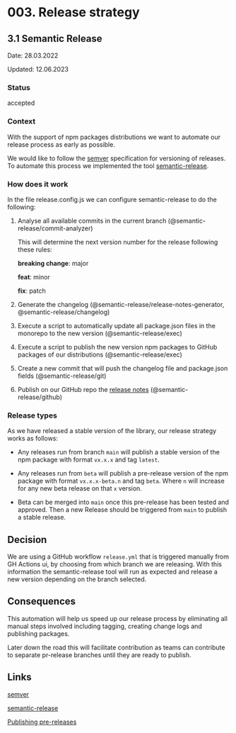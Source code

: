 # 003. Release strategy

## 3.1 Semantic Release

Date: 28.03.2022

Updated: 12.06.2023

### Status

accepted

### Context

With the support of npm packages distributions we want to automate our release process as early as possible.

We would like to follow the [semver](https://semver.org/spec/v0.1.0.html) specification for versioning of releases. 
To automate this process we implemented the tool [semantic-release](https://github.com/semantic-release/semantic-release).


### How does it work

In the file release.config.js we can configure semantic-release to do the following:

1. Analyse all available commits in the current branch (@semantic-release/commit-analyzer)

    This will determine the next version number for the release following these rules:
   
   **breaking change**: major

   **feat**: minor

   **fix**: patch

2. Generate the changelog (@semantic-release/release-notes-generator, @semantic-release/changelog)
3. Execute a script to automatically update all package.json files in the monorepo to the new version 
   (@semantic-release/exec)
3. Execute a script to publish the new version npm packages to GitHub packages of our distributions 
   (@semantic-release/exec)
4. Create a new commit that will push the changelog file and package.json fields (@semantic-release/git)
5. Publish on our GitHub repo the [release notes](https://github.com/otto-ec/b2b-design-system/releases) 
   (@semantic-release/github) 

### Release types

As we have released a stable version of the library, our release strategy works as follows:

- Any releases run from branch `main` will publish a stable version of the npm package with format `vx.x.x` and tag 
  `latest`.
- Any releases run from `beta` will publish a pre-release version of the npm package with format `vx.x.x-beta.n` and 
  tag `beta`. Where `n` will increase for any new beta release on that `x` version. 

- Beta can be merged into `main` once this pre-release has been tested and approved. Then a new Release should be triggered from `main` to publish a stable release.

## Decision
We are using a GitHub workflow `release.yml` that is triggered manually from GH Actions ui, by choosing from 
which branch we
are releasing. With this information the semantic-release tool will run as expected and release a new version
depending on the branch selected.


## Consequences

This automation will help us speed up our release process by eliminating all manual steps involved including tagging,
creating change logs and publishing packages.

Later down the road this will facilitate contribution as teams can contribute to separate pr-release branches until 
they are ready to publish.

## Links

[semver](https://semver.org/spec/v0.1.0.html)

[semantic-release](https://github.com/semantic-release/semantic-release)

[Publishing pre-releases](https://github.com/semantic-release/semantic-release/blob/master/docs/recipes/release-workflow/pre-releases.md#publishing-pre-releases)
